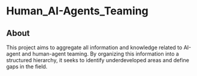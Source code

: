 # Human_AI-Agents_Teaming

## About
This project aims to aggregate all information and knowledge related to AI-agent and human-agent teaming. By organizing this information into a structured hierarchy, it seeks to identify underdeveloped areas and define gaps in the field.
